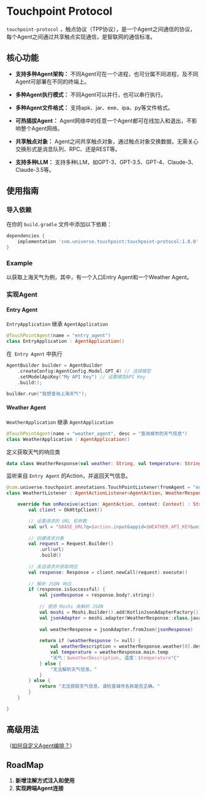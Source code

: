 # Touchpoint Protocol

`touchpoint-protocol` ，触点协议（TPP协议），是一个Agent之间通信的协议，每个Agent之间通过共享触点实现通信，是智联网的通信标准。

## 核心功能

- **支持多种Agent架构：** 不同Agent可在一个进程，也可分属不同进程，及不同Agent可部署在不同的终端上。

- **多种Agent执行模式：** 不同Agent可以并行，也可以串行执行。

- **多种Agent文件格式：** 支持apk、jar、exe、ipa、py等文件格式。

- **可热插拔Agent：** Agent网络中的任意一个Agent都可在线加入和退出，不影响整个Agent网络。

- **共享触点对象：** Agent之间共享触点对象，通过触点对象交换数据，无需关心交换形式是消息队列、RPC、还是REST等。

- **支持多种LLM：** 支持多种LLM，如GPT-3、GPT-3.5、GPT-4、Claude-3、Claude-3.5等。

## 使用指南

### 导入依赖

在你的 `build.gradle` 文件中添加以下依赖：

```gradle
dependencies {
    implementation 'com.universe.touchpoint:touchpoint-protocol:1.0.0'
}
```

### Example

以获取上海天气为例，其中，有一个入口Entry Agent和一个Weather Agent。

### 实现Agent

#### Entry Agent

`EntryApplication` 继承 `AgentApplication`
```kotlin
@TouchPointAgent(name = "entry_agent")
class EntryApplication : AgentApplication()
```

在` Entry Agent` 中执行
```kotlin
AgentBuilder builder = AgentBuilder
    .createConfig(AgentConfig.Model.GPT_4) // 选择模型
    .setModelApiKey("My API Key") // 设置模型API Key
    .build();

builder.run("我想查询上海天气");
```

#### Weather Agent

`WeatherApplication` 继承 `AgentApplication`
```kotlin
@TouchPointAgent(name = "weather_agent", desc = "查询城市的天气信息")
class WeatherApplication : AgentApplication()
```

定义获取天气的响应类
```kotlin
data class WeatherResponse(val weather: String, val temperature: String)
```

监听来自 `Entry Agent` 的Action，并返回天气信息。
```kotlin
@com.universe.touchpoint.annotations.TouchPointListener(fromAgent = "entry_agent")
class WeathertListener : AgentActionListener<AgentAction, WeatherResponse> {

    override fun onReceive(action: AgentAction, context: Context) : String {
        val client = OkHttpClient()

        // 设置请求的 URL 和参数
        val url = "$BASE_URL?q=$action.input&appid=$WEATHER_API_KEY&units=metric&lang=zh_cn"
        
        // 创建请求对象
        val request = Request.Builder()
            .url(url)
            .build()
    
        // 发送请求并获取响应
        val response: Response = client.newCall(request).execute()
    
        // 解析 JSON 响应
        if (response.isSuccessful) {
            val jsonResponse = response.body?.string()
    
            // 使用 Moshi 来解析 JSON
            val moshi = Moshi.Builder().add(KotlinJsonAdapterFactory()).build()
            val jsonAdapter = moshi.adapter(WeatherResponse::class.java)
    
            val weatherResponse = jsonAdapter.fromJson(jsonResponse)
    
            return if (weatherResponse != null) {
                val weatherDescription = weatherResponse.weather[0].description
                val temperature = weatherResponse.main.temp
                "天气：$weatherDescription, 温度：$temperature°C"
            } else {
                "无法解析天气信息。"
            }
        } else {
            return "无法获取天气信息，请检查城市名称是否正确。"
        }
    }

}
```

## 高级用法

（[如何自定义Agent编排？](./README_BASIC.md)）

## RoadMap

1. **新增注解方式注入和使用**
2. **实现跨端Agent连接**
